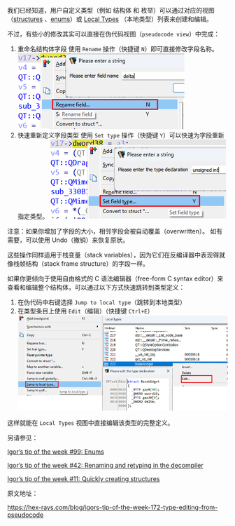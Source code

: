 我们已经知道，用户自定义类型（例如 结构体 和 枚举）可以通过对应的视图（[structures](https://hex-rays.com/blog/igor-tip-of-the-week-11-quickly-creating-structures/) 、[enums](https://hex-rays.com/blog/igors-tip-of-the-week-99-enums/)）或 [Local Types](https://hex-rays.com/blog/igor-tip-of-the-week-11-quickly-creating-structures/) （本地类型）列表来创建和编辑。

不过，有些小的修改其实可以直接在伪代码视图（`pseudocode view`）中完成：

1. 重命名结构体字段 使用 `Rename` 操作（快捷键 `N`）即可直接修改字段名称。
   ![](assets/2024/01/hredit1.png)
2. 快速重新定义字段类型 使用 `Set type` 操作（快捷键 `Y`）可以快速为字段重新指定类型。
   ![](assets/2024/01/hredit2.png)

注意：如果你增加了字段的大小，相邻字段会被自动覆盖（overwritten）。 如有需要，可以使用 Undo（撤销）来恢复原状。

这些操作同样适用于栈变量（stack variables），因为它们在反编译器中表现得就像栈帧结构（stack frame structure）的字段一样。

如果你更倾向于使用自由格式的 C 语法编辑器（free-form C syntax editor）来查看和编辑整个结构体，可以通过以下方式快速跳转到类型定义：

1. 在伪代码中右键选择 `Jump to local type`（跳转到本地类型）
2. 在类型条目上使用 `Edit`（编辑）（快捷键 `Ctrl+E`）
   ![](assets/2024/01/hredit3.png)

这样就能在 `Local Types` 视图中直接编辑该类型的完整定义。

另请参见：

[Igor’s tip of the week #99: Enums](https://hex-rays.com/blog/igors-tip-of-the-week-99-enums/)

[Igor’s tip of the week #42: Renaming and retyping in the decompiler](https://hex-rays.com/blog/igors-tip-of-the-week-42-renaming-and-retyping-in-the-decompiler/)

[Igor’s tip of the week #11: Quickly creating structures](https://hex-rays.com/blog/igor-tip-of-the-week-11-quickly-creating-structures/)

原文地址：

https://hex-rays.com/blog/igors-tip-of-the-week-172-type-editing-from-pseudocode
